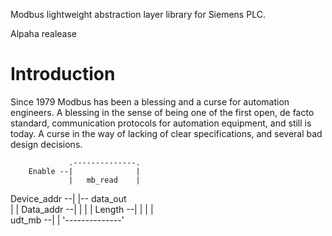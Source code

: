 
Modbus lightweight abstraction layer library for Siemens PLC.

Alpaha realease

Introduction 
============
Since 1979 Modbus has been a blessing and a curse for automation engineers. A blessing in the sense of being one of the first open, de facto standard, communication protocols for automation equipment, and still is today. A curse in the way of lacking of clear specifications, and several bad design decisions.

                 .--------------.
        Enable --|              |
                 |   mb_read    |                 
   Device_addr --|              |-- data_out                 
                 |              |
     Data_addr --|              |
                 |              |
       Length  --|              |
                 |              |                 
        udt_mb --|              |
                 '--------------'
